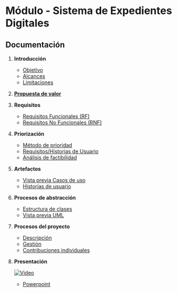 # Módulo - Sistema de Expedientes Digitales

## Documentación

1. **Introducción**
    - [Objetivo](docs/objetivo.md)
    - [Alcances](docs/alcances.md)
    - [Limitaciones](docs/limitaciones.md)
2. **[Propuesta de valor](docs/propuesta_valor.md)**
3. **Requisitos**
    - [Requisitos Funcionales (RF)](docs/requisitos_funcionales.md)
    - [Requisitos No Funcionales (RNF)](docs/requisitos_no_funcionales.md)
4. **Priorización**
    - [Método de prioridad](docs/metodos_prioridad.md)
    - [Requisitos/Historias de Usuario](docs/requisitos.md)
    - [Análisis de factibilidad](docs/analisis_factibilidad.md)
5. **Artefactos**
    - [Vista previa Casos de uso](docs/diagramas/diagrama_casos.png)
    - [Historias de usuario](docs/historias_usuario.md)
6. **Procesos de abstracción**
    - [Estructura de clases](docs/estructura_clases.md)
    - [Vista previa UML](docs/diagramas/diagrama_uml_preview.png)
7. **Procesos del proyecto**
    - [Descripción](docs/descripcion_proceso.md)
    - [Gestión](docs/gestion_proceso.md)
    - [Contribuciones individuales](docs/contribucion_individual.md)
8. **Presentación**

    [![Video](https://img.youtube.com/vi/GppRmBpD5Mc/0.jpg)](https://www.youtube.com/watch?v=GppRmBpD5Mc "Expedientes clínicos")
   - [Powerpoint](docs/ExpedientesClinicos.pdf)
